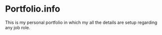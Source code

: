 # Portfolio.info
This is my personal portfolio in which my all the details are setup regarding any job role.
